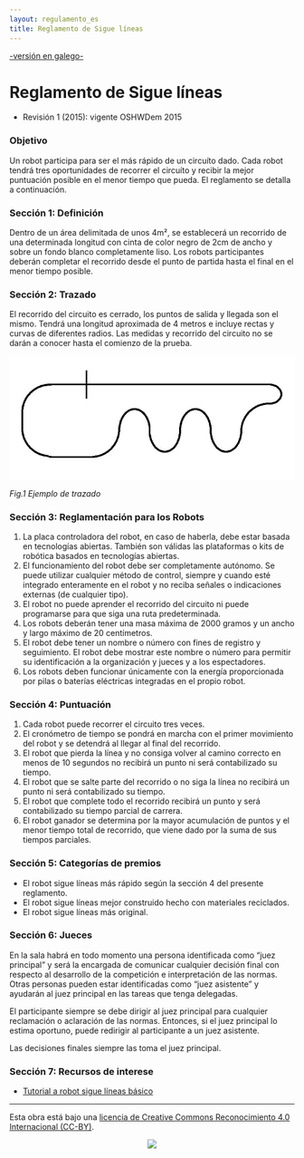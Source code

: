 ```yaml
---
layout: regulamento_es
title: Reglamento de Sigue líneas
---
```

[-versión en galego-](seguelinhas_gl)

# Reglamento de Sigue líneas

  - Revisión 1 (2015): vigente OSHWDem 2015

### Objetivo

Un robot participa para ser el más rápido de un circuíto dado. Cada robot tendrá tres oportunidades de recorrer el circuíto y recibir la mejor puntuación posible en el menor tiempo que pueda.
El reglamento se detalla a continuación.

### Sección 1: Definición

Dentro de un área delimitada de unos 4m², se establecerá un recorrido de una determinada longitud con cinta de color negro de 2cm de ancho y sobre un fondo blanco completamente liso. Los robots participantes deberán completar el recorrido desde el punto de partida hasta el final en el menor tiempo posible.

### Sección 2: Trazado

El recorrido del circuito es cerrado, los puntos de salida y llegada son el mismo. Tendrá una longitud aproximada de 4 metros e incluye rectas y curvas de diferentes radios.
Las medidas y recorrido del circuito no se darán a conocer hasta el comienzo de la prueba.

![Imaxe do labirinto](img/linefollower_track.jpg)

*Fig.1 Ejemplo de trazado*

### Sección 3: Reglamentación para los Robots

1. La placa controladora del robot, en caso de haberla, debe estar basada en tecnologías abiertas. También son válidas las plataformas o kits de robótica basados en tecnologías abiertas.
2. El funcionamiento del robot debe ser completamente autónomo. Se puede utilizar cualquier método de control, siempre y cuando esté integrado enteramente en el robot y no reciba señales o indicaciones externas (de cualquier tipo).
3. El robot no puede aprender el recorrido del circuito ni puede programarse para que siga una ruta predeterminada.
4. Los robots deberán tener una masa máxima de 2000 gramos y un ancho y largo máximo de 20 centímetros.
5. El robot debe tener un nombre o número con fines de registro y seguimiento. El robot debe mostrar este nombre o número para permitir su identificación a la organización y jueces y a los espectadores.
6. Los robots deben funcionar únicamente con la energía proporcionada por pilas o
baterías eléctricas integradas en el propio robot.
 
### Sección 4: Puntuación

1. Cada robot puede recorrer el circuito tres veces.
2. El cronómetro de tiempo se pondrá en marcha con el primer movimiento del robot y se detendrá al llegar al final del recorrido.
3. El robot que pierda la línea y no consiga volver al camino correcto en menos de 10 segundos no recibirá un punto ni será contabilizado su tiempo.
4. El robot que se salte parte del recorrido o no siga la línea no recibirá un punto ni será contabilizado su tiempo.
5. El robot que complete todo el recorrido recibirá un punto y será contabilizado su tiempo parcial de carrera.
6. El robot ganador se determina por la mayor acumulación de puntos y el menor tiempo total de recorrido, que viene dado por la suma de sus tiempos parciales.
 
### Sección 5: Categorías de premios

* El robot sigue líneas más rápido según la sección 4 del presente reglamento.
* El robot sigue líneas mejor construido hecho con materiales reciclados.
* El robot sigue líneas más original.
 
### Sección 6: Jueces

En la sala habrá en todo momento una persona identificada como “juez principal” y será la encargada de comunicar cualquier decisión final con respecto al desarrollo de la competición e interpretación de las normas. Otras personas pueden estar identificadas como “juez asistente” y ayudarán al juez principal en las tareas que tenga delegadas.

El participante siempre se debe dirigir al juez principal para cualquier reclamación o aclaración de las normas. Entonces, si el juez principal lo estima oportuno, puede redirigir al participante a un juez asistente.

Las decisiones finales siempre las toma el juez principal.

### Sección 7: Recursos de interese

  * [Tutorial a robot sigue líneas básico](http://todohacker.com/tutoriales/tutorial-robot-siguelineas)

----

Esta obra está bajo una [licencia de Creative Commons Reconocimiento 4.0 Internacional (CC-BY)](http://creativecommons.org/licenses/by/4.0/).
<p align="center">
<img src="https://i.creativecommons.org/l/by/4.0/88x31.png">
</p>
